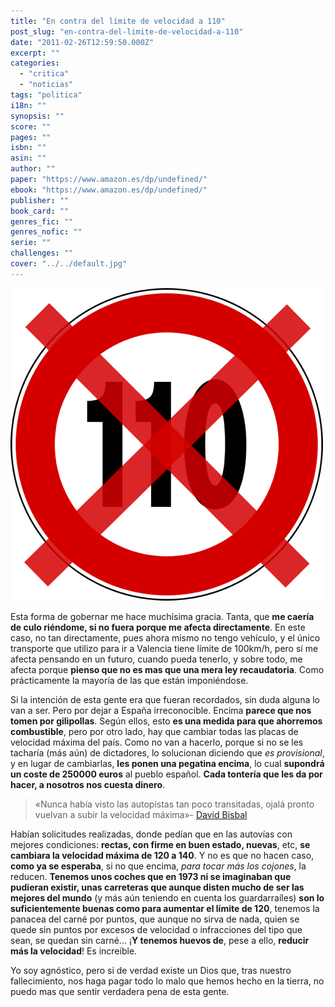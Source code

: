 ```yaml
---
title: "En contra del límite de velocidad a 110"
post_slug: "en-contra-del-limite-de-velocidad-a-110"
date: "2011-02-26T12:59:50.000Z"
excerpt: ""
categories: 
  - "critica"
  - "noticias"
tags: "politica"
i18n: ""
synopsis: ""
score: ""
pages: ""
isbn: ""
asin: ""
author: ""
paper: "https://www.amazon.es/dp/undefined/"
ebook: "https://www.amazon.es/dp/undefined/"
publisher: ""
book_card: ""
genres_fic: ""
genres_nofic: ""
serie: ""
challenges: ""
cover: "../../default.jpg"
---
```


![](images/no110.png "no 110")

Esta forma de gobernar me hace muchísima gracia. Tanta, que **me caería de culo riéndome, si no fuera porque me afecta directamente**. En este caso, no tan directamente, pues ahora mismo no tengo vehículo, y el único transporte que utilizo para ir a Valencia tiene límite de 100km/h, pero sí me afecta pensando en un futuro, cuando pueda tenerlo, y sobre todo, me afecta porque **pienso que no es mas que una mera ley recaudatoria**. Como prácticamente la mayoría de las que están imponiéndose.

Si la intención de esta gente era que fueran recordados, sin duda alguna lo van a ser. Pero por dejar a España irreconocible. Encima **parece que nos tomen por gilipollas**. Según ellos, esto **es una medida para que ahorremos combustible**, pero por otro lado, hay que cambiar todas las placas de velocidad máxima del país. Como no van a hacerlo, porque si no se les tacharía (más aún) de dictadores, lo solucionan diciendo que _es provisional_, y en lugar de cambiarlas, **les ponen una pegatina encima**, lo cual **supondrá un coste de 250000 euros** al pueblo español. **Cada tontería que les da por hacer, a nosotros nos cuesta dinero**.

> «Nunca había visto las autopistas tan poco transitadas, ojalá pronto vuelvan a subir la velocidad máxima»\- [David Bisbal](http://img62.imageshack.us/img62/6015/no110.jpg)

Habían solicitudes realizadas, donde pedían que en las autovías con mejores condiciones: **rectas, con firme en buen estado, nuevas**, etc, **se cambiara la velocidad máxima de 120 a 140**. Y no es que no hacen caso, **como ya se esperaba**, si no que encima, _para tocar más los cojones_, la reducen. **Tenemos unos coches que en 1973 ni se imaginaban que pudieran existir, unas carreteras que aunque disten mucho de ser las mejores del mundo** (y más aún teniendo en cuenta los guardarraíles) **son lo suficientemente buenas como para aumentar el límite de 120**, tenemos la panacea del carné por puntos, que aunque no sirva de nada, quien se quede sin puntos por excesos de velocidad o infracciones del tipo que sean, se quedan sin carné... ¡**Y tenemos huevos de**, pese a ello, **reducir más la velocidad**! Es increíble.

Yo soy agnóstico, pero si de verdad existe un Dios que, tras nuestro fallecimiento, nos haga pagar todo lo malo que hemos hecho en la tierra, no puedo mas que sentir verdadera pena de esta gente.
